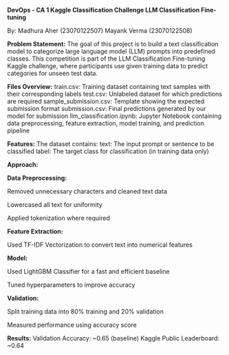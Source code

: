 **DevOps - CA 1 Kaggle Classification Challenge
LLM Classification Fine-tuning**

By:
Madhura Aher (23070122507)
Mayank Verma (23070122508)

**Problem Statement:**
The goal of this project is to build a text classification model to categorize large language model (LLM) prompts into predefined classes. This competition is part of the LLM Classification Fine-tuning Kaggle challenge, where participants use given training data to predict categories for unseen test data.

**Files Overview:**
train.csv: Training dataset containing text samples with their corresponding labels
test.csv: Unlabeled dataset for which predictions are required
sample_submission.csv: Template showing the expected submission format
submission.csv: Final predictions generated by our model for submission
llm_classification.ipynb: Jupyter Notebook containing data preprocessing, feature extraction, model training, and prediction pipeline

**Features:**
The dataset contains:
text: The input prompt or sentence to be classified
label: The target class for classification (in training data only)

**Approach:**

**Data Preprocessing:**

Removed unnecessary characters and cleaned text data

Lowercased all text for uniformity

Applied tokenization where required

**Feature Extraction:**

Used TF-IDF Vectorization to convert text into numerical features

**Model:**

Used LightGBM Classifier for a fast and efficient baseline

Tuned hyperparameters to improve accuracy

**Validation:**

Split training data into 80% training and 20% validation

Measured performance using accuracy score

**Results:**
Validation Accuracy: ~0.65 (baseline)
Kaggle Public Leaderboard: ~0.64
